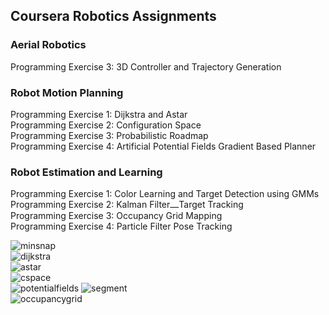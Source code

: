 ## Coursera Robotics Assignments

### Aerial Robotics 

Programming Exercise 3: 3D Controller and Trajectory Generation

### Robot Motion Planning

Programming Exercise 1: Dijkstra and Astar  
Programming Exercise 2: Configuration Space  
Programming Exercise 3: Probabilistic Roadmap  
Programming Exercise 4: Artificial Potential Fields Gradient Based Planner

### Robot Estimation and Learning

Programming Exercise 1: Color Learning and Target Detection using GMMs  
Programming Exercise 2: Kalman Filter⎼Target Tracking  
Programming Exercise 3: Occupancy Grid Mapping  
Programming Exercise 4: Particle Filter Pose Tracking

![minsnap](https://cloud.githubusercontent.com/assets/4923897/21963058/19542e56-db59-11e6-8921-ef48c3ec9bf8.gif)  
![dijkstra](https://cloud.githubusercontent.com/assets/4923897/21963055/194edffa-db59-11e6-91c8-ce9715cf274e.gif)  
![astar](https://cloud.githubusercontent.com/assets/4923897/21963038/c8fadc7a-db58-11e6-8499-f7fb8a02e620.gif)  
![cspace](https://cloud.githubusercontent.com/assets/4923897/21963056/194f07e6-db59-11e6-86ab-c4e64a2aedbe.gif)  
![potentialfields](https://cloud.githubusercontent.com/assets/4923897/21964357/4bb0b042-db70-11e6-86ee-b1dadd9ba455.gif) 
![segment](https://cloud.githubusercontent.com/assets/4923897/21963059/1955a218-db59-11e6-9c90-06036f4be117.gif)  
![occupancygrid](https://cloud.githubusercontent.com/assets/4923897/21963057/1953896a-db59-11e6-8fe9-9fdc36b537d0.gif)  
